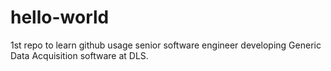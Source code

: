 # hello-world
1st repo to learn github usage
senior software engineer developing Generic Data Acquisition software at DLS.

